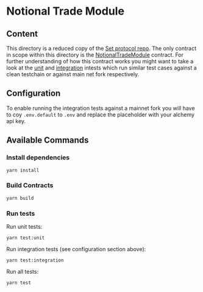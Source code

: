 # Notional Trade Module  

## Content
This directory is a reduced copy of the [Set protocol repo](https://github.com/SetProtocol/set-protocol-v2).
The only contract in scope within this directory is the [NotionalTradeModule](contracts/protocol/modules/v1/NotionalTradeModule.sol) contract.
For further understanding of how this contract works you might want to take a look at the [unit](test/unit/notionalTradeModule.spec.ts) and [integration](test/integration/notionalTradeModule.spec.ts) intests which run similar test cases against a clean testchain or against main net fork respectively.


## Configuration

To enable running the integration tests against a mainnet fork you will have to coy `.env.default` to `.env` and replace the placeholder with your alchemy api key.

## Available Commands

### Install dependencies

`yarn install`

### Build Contracts

`yarn build`

### Run tests

Run unit tests:

`yarn test:unit`

Run integration tests (see configuration section above):

`yarn test:integration`

Run all tests:

`yarn test`
